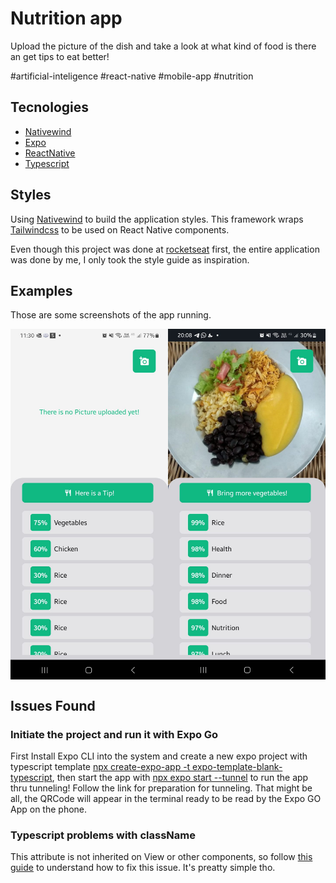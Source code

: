 # Nutrition app

Upload the picture of the dish and take a look at what kind of food is there an get tips to eat better!

#artificial-inteligence #react-native #mobile-app #nutrition

## Tecnologies

- [Nativewind](https://www.nativewind.dev/overview/)
- [Expo](https://expo.dev/)
- [ReactNative](https://reactnative.dev/)
- [Typescript](https://www.typescriptlang.org/)

## Styles

Using [Nativewind](https://www.nativewind.dev/overview/) to build the application styles. This framework wraps [Tailwindcss](https://tailwindcss.com/) to be used on React Native components.

Even though this project was done at [rocketseat](https://youtu.be/BYWHyKXhAn8) first, the entire application was done by me, I only took the style guide as inspiration.

## Examples

Those are some screenshots of the app running.

<div style="display: flex; justify-content: center;">
  <img src="docs/image-1.jpeg" alt="Image of the Style" style="width: 50%;">
  <img src="docs/image-2.jpeg" alt="Image one example of the running app" style="width: 50%;">
</div>

## Issues Found

### Initiate the project and run it with Expo Go

First Install Expo CLI into the system and create a new expo project with typescript template [npx create-expo-app -t expo-template-blank-typescript](https://docs.expo.dev/guides/typescript/), then start the app with [npx expo start --tunnel](https://docs.expo.dev/more/expo-cli/#tunneling) to run the app thru tunneling! Follow the link for preparation for tunneling. That might be all, the QRCode will appear in the terminal ready to be read by the Expo GO App on the phone.

### Typescript problems with className

This attribute is not inherited on View or other components, so follow [this guide](https://www.nativewind.dev/getting-started/typescript) to understand how to fix this issue. It's preatty simple tho.